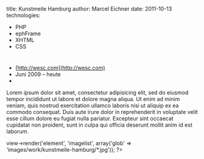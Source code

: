 title: Kunstmeile Hamburg
author: Marcel Eichner
date: 2011-10-13
technologies:
  - PHP
  - ephFrame
  - XHTML
  - CSS

# <?= $pageTitle ?>

* [http://wesc.com](http://wesc.com)
* Juni 2009 – heute
* <?= implode(', ', $technologies); ?>  

Lorem ipsum dolor sit amet, consectetur adipisicing elit, sed do eiusmod
tempor incididunt ut labore et dolore magna aliqua. Ut enim ad minim veniam,
quis nostrud exercitation ullamco laboris nisi ut aliquip ex ea commodo
consequat. Duis aute irure dolor in reprehenderit in voluptate velit esse
cillum dolore eu fugiat nulla pariatur. Excepteur sint occaecat cupidatat non
proident, sunt in culpa qui officia deserunt mollit anim id est laborum.

<?= $this->view->render('element', 'imagelist', array('glob' => 'images/work/kunstmeile-hamburg/*.jpg')); ?>